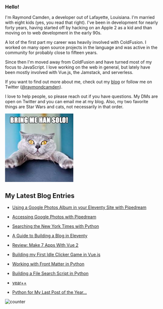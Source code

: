 ### Hello!

I'm Raymond Camden, a developer out of Lafayette, Louisiana. I'm married with eight kids (yes, you read that right). I've been in development for nearly forty years, having started off by hacking on an Apple 2 as a kid and than moving on to web development in the early 90s.

A lot of the first part my career was heavily involved with ColdFusion. I worked on many open source projects in the language and was active in the community for probably close to fifteen years. 

Since then I'm moved away from ColdFusion and have turned most of my focus to JavaScript. I love working on the web in general, but lately have been mostly involved with Vue.js, the Jamstack, and serverless. 

If you want to find out more about me, check out my [blog](https://www.raymondcamden.com) or follow me on Twitter ([@raymondcamden](https://twitter.com/raymondcamden)). 

I love to help people, so please reach out if you have questions. My DMs are open on Twitter and you can email me at my blog. Also, my two favorite things are Star Wars and cats, not necessarily in that order.

![Star Wars cat](https://raw.githubusercontent.com/cfjedimaster/cfjedimaster/master/cat.jpg)

<!-- RSS -->
## My Latest Blog Entries

* [Using a Google Photos Album in your Eleventy Site with Pipedream](https://www.raymondcamden.com/2022/01/28/using-a-google-photos-album-in-your-eleventy-site-with-pipedream)

* [Accessing Google Photos with Pipedream](https://www.raymondcamden.com/2022/01/26/accessing-google-photos-with-pipedream)

* [Searching the New York Times with Python](https://www.raymondcamden.com/2022/01/22/searching-the-new-york-times-with-python)

* [A Guide to Building a Blog in Eleventy](https://www.raymondcamden.com/2022/01/19/a-guide-to-building-a-blog-in-eleventy)

* [Review: Make 7 Apps With Vue 2](https://www.raymondcamden.com/2022/01/16/review-make-7-apps-with-vue-2)

* [Building my First Idle Clicker Game in Vue.js](https://www.raymondcamden.com/2022/01/13/building-my-first-idle-clicker-game-in-vuejs)

* [Working with Front Matter in Python](https://www.raymondcamden.com/2022/01/06/working-with-frontmatter-in-python)

* [Building a File Search Script in Python](https://www.raymondcamden.com/2022/01/03/building-a-file-search-script-in-python)

* [year++](https://www.raymondcamden.com/2022/01/02/year)

* [Python for My Last Post of the Year...](https://www.raymondcamden.com/2021/12/24/python-for-my-last-post-of-the-year)

<!-- ENDRSS -->

![counter](https://enzy20r2pibx5pb.m.pipedream.net)

